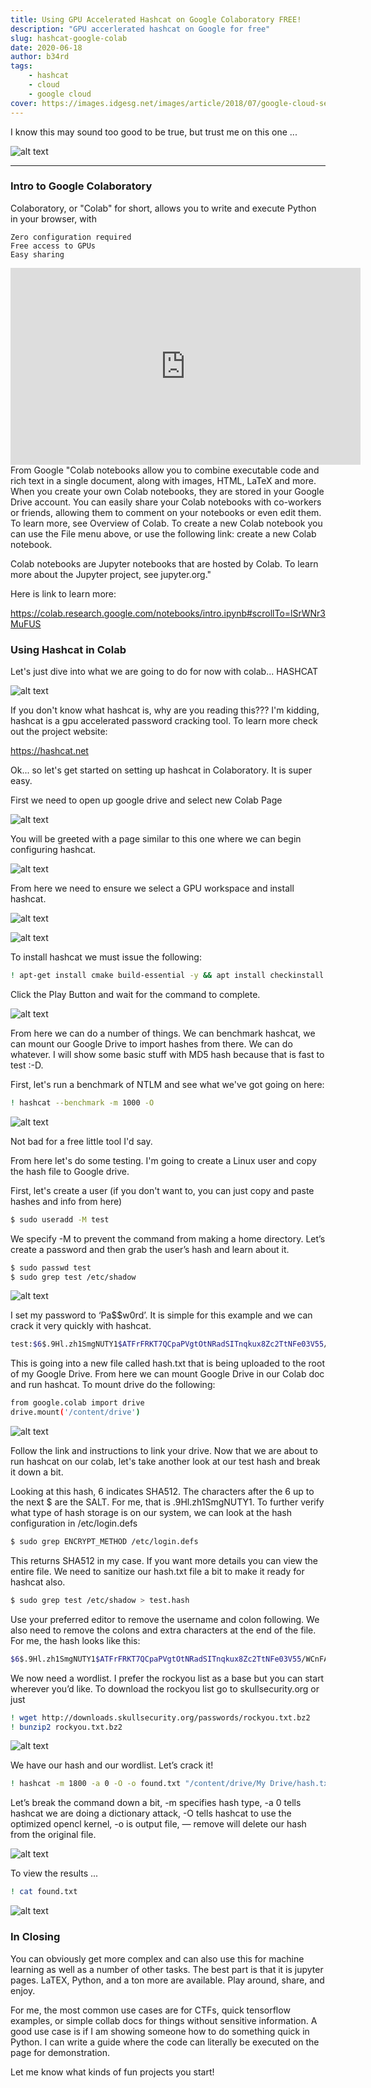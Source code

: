 ```yaml
---
title: Using GPU Accelerated Hashcat on Google Colaboratory FREE!
description: "GPU accerlerated hashcat on Google for free"
slug: hashcat-google-colab
date: 2020-06-18
author: b34rd
tags:
    - hashcat
    - cloud
    - google cloud
cover: https://images.idgesg.net/images/article/2018/07/google-cloud-services-100765812-large.jpg
---
```

I know this may sound too good to be true, but trust me on this one ...

![alt text](https://i.ytimg.com/vi/G1qMhesHagk/maxresdefault.jpg "Google Drive")

----

### [](#header-3)Intro to Google Colaboratory

Colaboratory, or "Colab" for short, allows you to write and execute Python in your browser, with

    Zero configuration required
    Free access to GPUs
    Easy sharing

<iframe width="560" height="315" src="https://www.youtube.com/embed/inN8seMm7UI" frameborder="0" allow="accelerometer; autoplay; encrypted-media; gyroscope; picture-in-picture" allowfullscreen></iframe>
<br>
From Google
"Colab notebooks allow you to combine executable code and rich text in a single document, along with images, HTML, LaTeX and more. When you create your own Colab notebooks, they are stored in your Google Drive account. You can easily share your Colab notebooks with co-workers or friends, allowing them to comment on your notebooks or even edit them. To learn more, see Overview of Colab. To create a new Colab notebook you can use the File menu above, or use the following link: create a new Colab notebook.

Colab notebooks are Jupyter notebooks that are hosted by Colab. To learn more about the Jupyter project, see jupyter.org."

Here is link to learn more:

 https://colab.research.google.com/notebooks/intro.ipynb#scrollTo=lSrWNr3MuFUS


### [](#header-3)Using Hashcat in Colab

Let's just dive into what we are going to do for now with colab... HASHCAT

![alt text](https://tech-files.com/wp-content/uploads/2017/05/gpu-accelerate-cracking-passwords-with-hashcat.1280x600.jpg "Hashcat")

If you don't know what hashcat is, why are you reading this??? I'm kidding, hashcat is a gpu accelerated password cracking tool. To learn more check out the project website:

https://hashcat.net


Ok... so let's get started on setting up hashcat in Colaboratory. It is super easy.

First we need to open up google drive and select new Colab Page

![alt text](../../src/assets/images/google-colab-img/1.png "New Colab Document")


You will be greeted with a page similar to this one where we can begin configuring hashcat.


![alt text](../../src/assets/images/google-colab-img/2.png "New Colab Document")

From here we need to ensure we select a GPU workspace and install hashcat.

![alt text](../../src/assets/images/google-colab-img/3.png "GPU Workspace")

![alt text](../../src/assets/images/google-colab-img/4.png "GPU Workspace")


To install hashcat we must issue the following:

```bash
! apt-get install cmake build-essential -y && apt install checkinstall git -y && git clone https://github.com/hashcat/hashcat.git && cd hashcat && git submodule update --init && make && make install
```

Click the Play Button and wait for the command to complete.

![alt text](../../src/assets/images/google-colab-img/5.png "Begin Hashcat Install")

From here we can do a number of things. We can benchmark hashcat, we can mount our Google Drive to import hashes from there. We can do whatever. I will show some basic stuff with MD5 hash because that is fast to test :-D.

First, let's run a benchmark of NTLM and see what we've got going on here:

```bash
! hashcat --benchmark -m 1000 -O
```

![alt text](../../src/assets/images/google-colab-img/6.png "NTLM Results")

Not bad for a free little tool I'd say.

From here let's do some testing. I'm going to create a Linux user and copy the hash file to Google drive.

First, let's create a user (if you don't want to, you can just copy and paste hashes and info from here)

```bash
$ sudo useradd -M test
```

We specify -M to prevent the command from making a home directory. Let’s create a password and then grab the user’s hash and learn about it.

```bash
$ sudo passwd test 
$ sudo grep test /etc/shadow 
```

![alt text](https://miro.medium.com/max/700/1*FSiYceBAkj5msYUk-gxOtQ.png "User Created")

I set my password to ‘Pa$$w0rd’. It is simple for this example and we can crack it very quickly with hashcat.

```bash
test:$6$.9Hl.zh1SmgNUTY1$ATFrFRKT7QCpaPVgtOtNRadSITnqkux8Zc2TtNFe03V55/WCnFAATYgWAzDCOVb/XL/8gdq21Yq1TZAl8ZgWL/:17947:0:99999:7:::
```

This is going into a new file called hash.txt that is being uploaded to the root of my Google Drive. From here we can mount Google Drive in our Colab doc and run hashcat. To mount drive do the following:

```bash
from google.colab import drive
drive.mount('/content/drive')
```

![alt text](../../src/assets/images/google-colab-img/7.png "Drive Mounted")

Follow the link and instructions to link your drive. Now that we are about to run hashcat on our colab, let's take another look at our test hash and break it down a bit.

Looking at this hash, $6$ indicates SHA512. The characters after the $6$ up to the next $ are the SALT. For me, that is .9Hl.zh1SmgNUTY1. To further verify what type of hash storage is on our system, we can look at the hash configuration in /etc/login.defs

```bash
$ sudo grep ENCRYPT_METHOD /etc/login.defs
```

This returns SHA512 in my case. If you want more details you can view the entire file. We need to sanitize our hash.txt file a bit to make it ready for hashcat also.

```bash
$ sudo grep test /etc/shadow > test.hash
```

Use your preferred editor to remove the username and colon following. We also need to remove the colons and extra characters at the end of the file. For me, the hash looks like this:

```bash
$6$.9Hl.zh1SmgNUTY1$ATFrFRKT7QCpaPVgtOtNRadSITnqkux8Zc2TtNFe03V55/WCnFAATYgWAzDCOVb/XL/8gdq21Yq1TZAl8ZgWL/
```

We now need a wordlist. I prefer the rockyou list as a base but you can start wherever you’d like. To download the rockyou list go to skullsecurity.org or just

```bash
! wget http://downloads.skullsecurity.org/passwords/rockyou.txt.bz2
! bunzip2 rockyou.txt.bz2
```

![alt text](../../src/assets/images/google-colab-img/8.png "Downloading Rockyou.txt")

We have our hash and our wordlist. Let’s crack it!

```bash
! hashcat -m 1800 -a 0 -O -o found.txt "/content/drive/My Drive/hash.txt" rockyou.txt
```

Let’s break the command down a bit, -m specifies hash type, -a 0 tells hashcat we are doing a dictionary attack, -O tells hashcat to use the optimized opencl kernel, -o is output file, — remove will delete our hash from the original file.


![alt text](../../src/assets/images/google-colab-img/9.png "Cracking")

To view the results ...

```bash
! cat found.txt
```

![alt text](../../src/assets/images/google-colab-img/10.png "Results")


### [](#header-3)In Closing

You can obviously get more complex and can also use this for machine learning as well as a number of other tasks. The best part is that it is jupyter pages. LaTEX, Python, and a ton more are available. Play around, share, and enjoy.

For me, the most common use cases are for CTFs, quick tensorflow examples, or simple collab docs for things without sensitive information. A good use case is if I am showing someone how to do something quick in Python. I can write a guide where the code can literally be executed on the page for demonstration. 

Let me know what kinds of fun projects you start!